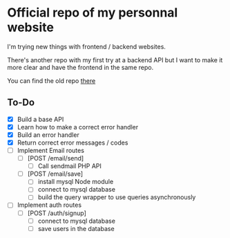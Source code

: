 # Official repo of my personnal website

I'm trying new things with frontend / backend websites.

There's another repo with my first try at a backend API but I want to make it more clear and have the frontend in the same repo.

You can find the old repo [there](https://github.com/Laendrun/laendrun_api)

## To-Do

- [x] Build a base API
- [x] Learn how to make a correct error handler
- [x] Build an error handler
- [x] Return correct error messages / codes
- [ ] Implement Email routes
    - [ ] [POST /email/send]
        - [ ] Call sendmail PHP API
    - [ ] [POST /email/save]
        - [ ] install mysql Node module
        - [ ] connect to mysql database
        - [ ] build the query wrapper to use queries asynchronously
- [ ] Implement auth routes
    - [ ] [POST /auth/signup]
        - [ ] connect to mysql database
        - [ ] save users in the database